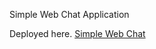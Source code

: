 Simple Web Chat Application

Deployed here. 
[Simple Web Chat](https://simple-web-chat.azurewebsites.net)

